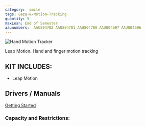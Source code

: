 ```yaml
---
category:  smile
tags: Gaze-&-Motion-Tracking
quantity: 5
maxLoan: End of Semester
aaunumbers:  AAU804702 AAU804701 AAU804700 AAU804697 AAU804696
---
```

![Hand Motion Tracker](https://upload.wikimedia.org/wikipedia/commons/thumb/d/df/Leap_Motion_Orion_Controller_Plugged.jpg/440px-Leap_Motion_Orion_Controller_Plugged.jpg)

Leap Motion. Hand and finger motion tracking
## KIT INCLUDES:
-  Leap Motion

## Drivers / Manuals
[Getting Started](https://support.leapmotion.com/hc/en-us/sections/360001239937-Getting-started)



### Capacity and Restrictions:
